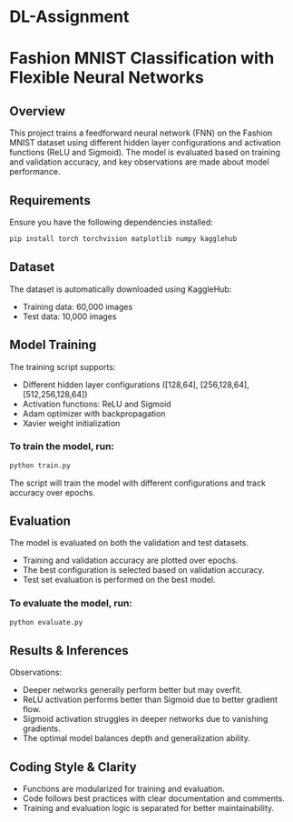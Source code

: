 # DL-Assignment
# Fashion MNIST Classification with Flexible Neural Networks

## Overview
This project trains a feedforward neural network (FNN) on the Fashion MNIST dataset using different hidden layer configurations and activation functions (ReLU and Sigmoid). The model is evaluated based on training and validation accuracy, and key observations are made about model performance.

## Requirements
Ensure you have the following dependencies installed:
```bash
pip install torch torchvision matplotlib numpy kagglehub
```

## Dataset
The dataset is automatically downloaded using KaggleHub:
- Training data: 60,000 images
- Test data: 10,000 images

## Model Training
The training script supports:
- Different hidden layer configurations ([128,64], [256,128,64], [512,256,128,64])
- Activation functions: ReLU and Sigmoid
- Adam optimizer with backpropagation
- Xavier weight initialization

### To train the model, run:
```bash
python train.py
```
The script will train the model with different configurations and track accuracy over epochs.

## Evaluation
The model is evaluated on both the validation and test datasets.
- Training and validation accuracy are plotted over epochs.
- The best configuration is selected based on validation accuracy.
- Test set evaluation is performed on the best model.

### To evaluate the model, run:
```bash
python evaluate.py
```

## Results & Inferences
Observations:
- Deeper networks generally perform better but may overfit.
- ReLU activation performs better than Sigmoid due to better gradient flow.
- Sigmoid activation struggles in deeper networks due to vanishing gradients.
- The optimal model balances depth and generalization ability.

## Coding Style & Clarity
- Functions are modularized for training and evaluation.
- Code follows best practices with clear documentation and comments.
- Training and evaluation logic is separated for better maintainability.
